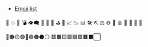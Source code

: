 
* [Emoji list](https://unicode.org/emoji/charts/full-emoji-list.html)

💯
💥
💫
💣
👁️‍🗨️
🌌
🌝
🌚
⛳
🎯
📈
📉
📊
🛠
⛏
⚖ 
⚙
🧬
🩸
💠
🔘
🏁
🚩

🔴🟠🟡🟢🔵🟣🟤⚫⚪
🟥🟧🟨🟩🟦🟪🟫⬛⬜
